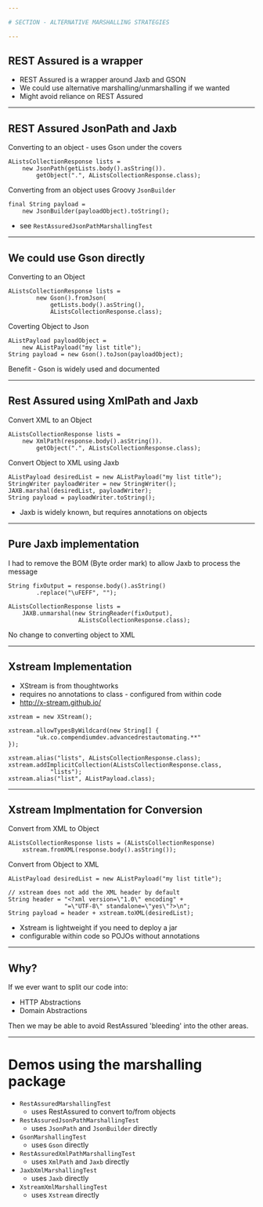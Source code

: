 ```yaml
---

# SECTION - ALTERNATIVE MARSHALLING STRATEGIES

---
```


## REST Assured is a wrapper

- REST Assured is a wrapper around Jaxb and GSON
- We could use alternative marshalling/unmarshalling if we wanted
- Might avoid reliance on REST Assured

---

## REST Assured JsonPath and Jaxb

Converting to an object - uses Gson under the covers

~~~~~~~~
AListsCollectionResponse lists = 
    new JsonPath(getLists.body().asString()).
        getObject(".", AListsCollectionResponse.class);
~~~~~~~~

Converting from an object uses Groovy `JsonBuilder`

~~~~~~~~
final String payload = 
    new JsonBuilder(payloadObject).toString();
~~~~~~~~

- see `RestAssuredJsonPathMarshallingTest`

---

## We could use Gson directly

Converting to an Object

~~~~~~~~
AListsCollectionResponse lists = 
        new Gson().fromJson(
            getLists.body().asString(),
            AListsCollectionResponse.class);
~~~~~~~~

Coverting Object to Json

~~~~~~~~
AListPayload payloadObject = 
    new AListPayload("my list title");
String payload = new Gson().toJson(payloadObject);
~~~~~~~~

Benefit - Gson is widely used and documented

---

## Rest Assured using XmlPath and Jaxb

Convert XML to an Object

~~~~~~~~
AListsCollectionResponse lists = 
    new XmlPath(response.body().asString()).
        getObject(".", AListsCollectionResponse.class);
~~~~~~~~

Convert Object to XML using Jaxb

~~~~~~~~
AListPayload desiredList = new AListPayload("my list title");
StringWriter payloadWriter = new StringWriter();
JAXB.marshal(desiredList, payloadWriter);
String payload = payloadWriter.toString();
~~~~~~~~

- Jaxb is widely known, but requires annotations on objects

---

## Pure Jaxb implementation

I had to remove the BOM (Byte order mark) to allow Jaxb to process the message

~~~~~~~~
String fixOutput = response.body().asString()
        .replace("\uFEFF", "");

AListsCollectionResponse lists = 
    JAXB.unmarshal(new StringReader(fixOutput),
                    AListsCollectionResponse.class);
~~~~~~~~

No change to converting object to XML

---

## Xstream Implementation

- XStream is from thoughtworks
- requires no annotations to class - configured from within code
- http://x-stream.github.io/

~~~~~~~~
xstream = new XStream();

xstream.allowTypesByWildcard(new String[] {
        "uk.co.compendiumdev.advancedrestautomating.**"
});

xstream.alias("lists", AListsCollectionResponse.class);
xstream.addImplicitCollection(AListsCollectionResponse.class,
            "lists");
xstream.alias("list", AListPayload.class);
~~~~~~~~

---

## Xstream Implmentation for Conversion

Convert from XML to Object

~~~~~~~~
AListsCollectionResponse lists = (AListsCollectionResponse) 
    xstream.fromXML(response.body().asString());
~~~~~~~~

Convert from Object to XML

~~~~~~~~
AListPayload desiredList = new AListPayload("my list title");

// xstream does not add the XML header by default
String header = "<?xml version=\"1.0\" encoding" + 
                "=\"UTF-8\" standalone=\"yes\"?>\n";
String payload = header + xstream.toXML(desiredList);
~~~~~~~~

- Xstream is lightweight if you need to deploy a jar
- configurable within code so POJOs without annotations

---

## Why?

If we ever want to split our code into:

- HTTP Abstractions
- Domain Abstractions

Then we may be able to avoid RestAssured 'bleeding' into the other areas.

---

# Demos using the marshalling package

- `RestAssuredMarshallingTest`
    - uses RestAssured to convert to/from objects
- `RestAssuredJsonPathMarshallingTest`
    - uses `JsonPath` and `JsonBuilder` directly
- `GsonMarshallingTest`
    - uses `Gson` directly
- `RestAssuredXmlPathMarshallingTest`
    - uses `XmlPath` and `Jaxb` directly
- `JaxbXmlMarshallingTest`
    - uses `Jaxb` directly
- `XstreamXmlMarshallingTest`
    - uses `Xstream` directly

